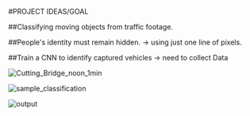 #PROJECT IDEAS/GOAL

##Classifying moving objects from traffic footage.

##People's identity must remain hidden. 	-> using just one line of pixels.

##Train a CNN to identify captured vehicles     -> need to collect Data


![Cutting_Bridge_noon_1min](https://github.com/definito/Moving-Object-Classification-by-only-taking-a-line-video/assets/18284170/5bc3fed7-2476-4109-8ba7-b1a264c652b7)


![sample_classification](https://github.com/definito/Moving-Object-Classification-by-only-taking-a-line-video/assets/18284170/caf71760-4714-4055-97f2-b88811faf067)


![output](https://github.com/definito/Moving-Object-Classification-by-only-taking-a-line-video/assets/18284170/bacca38e-fcf9-46fa-a787-508d1fa79794)
